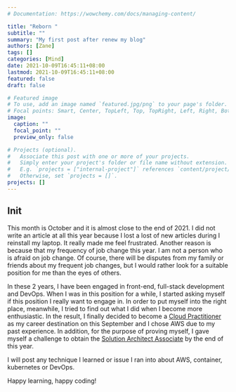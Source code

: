 ```yaml
---
# Documentation: https://wowchemy.com/docs/managing-content/

title: "Reborn "
subtitle: ""
summary: "My first post after renew my blog"
authors: [Zane]
tags: []
categories: [Mind]
date: 2021-10-09T16:45:11+08:00
lastmod: 2021-10-09T16:45:11+08:00
featured: false
draft: false

# Featured image
# To use, add an image named `featured.jpg/png` to your page's folder.
# Focal points: Smart, Center, TopLeft, Top, TopRight, Left, Right, BottomLeft, Bottom, BottomRight.
image:
  caption: ""
  focal_point: ""
  preview_only: false

# Projects (optional).
#   Associate this post with one or more of your projects.
#   Simply enter your project's folder or file name without extension.
#   E.g. `projects = ["internal-project"]` references `content/project/deep-learning/index.md`.
#   Otherwise, set `projects = []`.
projects: []
---
```


## Init

This month is October and it is almost close to the end of 2021.
I did not write an article at all this year because I lost a lost of new articles during I reinstall my laptop.
It really made me feel frustrated. Another reason is because that my frequency of job change this year.
I am not a person who is afraid on job change. Of course, there will be disputes from my family or friends about my frequent job changes, but I would rather look for a suitable position for me than the eyes of others.

In these 2 years, I have been engaged in front-end, full-stack development and DevOps.
When I was in this position for a while, I started asking myself if this position I really want to engage in.
In order to put myself into the right place, meanwhile, I tried to find out what I did when I become more enthusiastic.
In the result, I finally decided to become a [Cloud Practitioner](https://aws.amazon.com/certification/certified-cloud-practitioner/) as my career destination on this September and I chose AWS due to my past experience. In addition, for the purpose of proving myself, I gave myself a challenge to obtain the [Solution Architect Associate](https://aws.amazon.com/certification/certified-solutions-architect-associate/) by the end of this year.

I will post any technique I learned or issue I ran into about AWS, container, kubernetes or DevOps.

Happy learning, happy coding!
